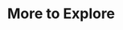 ---
ee_id: '4349'
site: '1'
type: '2'
long_id: 2016-052 More to Explore
url: 2016-052-more-to-explore
title: More to Explore
year: '2016'
medium: Jpeg, ad copy, online content discovery platform, promoted content ad buy
  platform
commission:
dims: Dimensions variable
pitch: "​Outbrain ad campaign 4 exhibition.&nbsp;"
ps:
live_url:
related:
youtube:
imgs: More-to-Explore-2016-052-database-ih-4.jpg,More-to-Explore-2016-052-database-ih-5.jpg,More-to-Explore-2016-052-database-ih-6.jpg,More-to-Explore-2016-052-database-ih-7.jpg,More-to-Explore-2016-052-database-ih-8.jpg,More-to-Explore-2016-052-database-ih-10.jpg,More-to-Explore-2016-052-database-ih-9.jpg,More-to-Explore-2016-052-database-ih-11.jpg,more-to-explore-2016-052-detail-database.jpg,More-to-Explore-2016-052-database-ih-13.jpg,Untitled-Web-ad-piece-2016-052-database-ih-12.jpg
subheading:
display_year: '2016'
download:
add_credit:
add_credits:
related_code:
layout: things-i-made
---